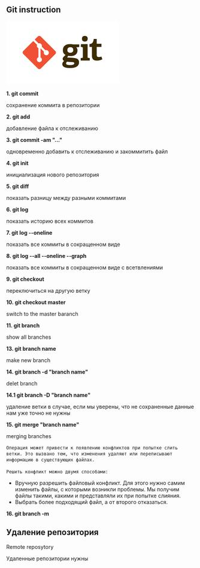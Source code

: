 ## Git instruction

![GITlogo](gitlogo.png)

**1. git commit**

сохранение коммита в репозитории

**2. git add**

добавление файла к отслеживанию

**3. git commit -am "..."**

одновременно добавить к отслеживанию и закоммитить файл

**4. git init**

инициализация нового репозитория

**5. git diff <hash1> <hash2>**

показать разницу между разными коммитами

**6. git log**

показать историю всех коммитов

**7. git log --oneline**

показать все коммиты в сокращенном виде

**8. git log --all --oneline --graph**

показать все коммиты в сокращенном виде с всетвлениями

**9. git checkout <hash>**

переключиться на другую ветку

**10. git checkout master**

switch to the master baranch

**11. git branch**

show all branches

**13. git branch name**

make new branch

**14. git branch -d "branch name"**

delet branch

**14.1 git branch -D "branch name"**

удаление ветки в случае, если мы уверены, что не сохраненные данные нам уже точно не нужны


**15. git merge "branch name"**

merging branches

    Операция может привести к появлению конфликтов при попытке слить ветки. Это вызвано тем, что изменения удаляют или переписывают информацию в существующих файлах. 

    Решить конфликт можно двумя способами:

- Вручную разрешить файловый конфликт. Для этого нужно самим изменить файлы, с которыми возникли проблемы. Мы получим файлы такими, какими и представляли их при попытке слияния.
- Выбрать более подходящий файл, а от второго отказаться.

**16. git branch -m <new branch name>**

## Удаление репозитория

Remote reposytory

Удаленные репозитории нужны
    

